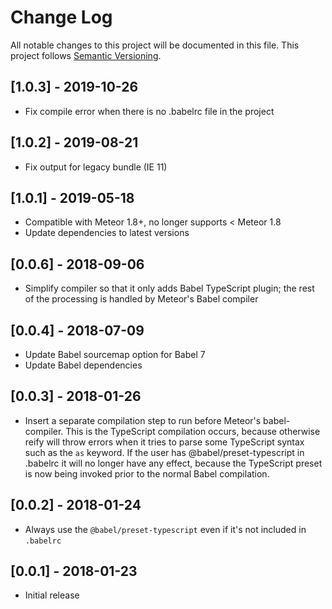 # Change Log
All notable changes to this project will be documented in this file.
This project follows [Semantic Versioning](http://semver.org/).

## [1.0.3] - 2019-10-26
 - Fix compile error when there is no .babelrc file in the project

## [1.0.2] - 2019-08-21
 - Fix output for legacy bundle (IE 11)

## [1.0.1] - 2019-05-18
 - Compatible with Meteor 1.8+, no longer supports < Meteor 1.8
 - Update dependencies to latest versions

## [0.0.6] - 2018-09-06
 - Simplify compiler so that it only adds Babel TypeScript plugin; the rest of the processing is handled by Meteor's
   Babel compiler

## [0.0.4] - 2018-07-09
 - Update Babel sourcemap option for Babel 7
 - Update Babel dependencies

## [0.0.3] - 2018-01-26
 - Insert a separate compilation step to run before Meteor's babel-compiler. This is the TypeScript compilation occurs,
   because otherwise reify will throw errors when it tries to parse some TypeScript syntax such as the `as` keyword.
   If the user has @babel/preset-typescript in .babelrc it will no longer have any effect, because the TypeScript preset
   is now being invoked prior to the normal Babel compilation.

## [0.0.2] - 2018-01-24
 - Always use the `@babel/preset-typescript` even if it's not included in `.babelrc`

## [0.0.1] - 2018-01-23
 - Initial release
